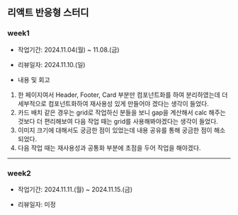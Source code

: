 ## 리액트 반응형 스터디

### week1

- 작업기간: 2024.11.04(월) ~ 11.08.(금)

- 리뷰일자: 2024.11.10.(일)

- 내용 및 회고
  
1. 한 페이지여서 Header, Footer, Card 부분만 컴포넌트화를 하여 분리하였는데 더 세부적으로 컴포넌트화하여 재사용성 있게 만들어야 겠다는 생각이 들었다.
2. 카드 배치 같은 경우는 grid로 작업하신 분들을 보니 gap을 계산해서 calc 해주는 것보다 더 편리해보여 다음 작업 때는 grid를 사용해봐야겠다는 생각이 들었다.
3. 이미지 크기에 대해서도 궁금한 점이 있었는데 내용 공유를 통해 궁금한 점이 해소되었다.
4. 다음 작업 때는 재사용성과 공통화 부분에 초점을 두어 작업을 해야겠다.

---

### week2

- 작업기간: 2024.11.11.(월) ~ 2024.11.15.(금)

- 리뷰일자: 미정